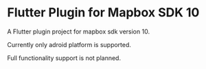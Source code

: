 # Flutter Plugin for Mapbox SDK 10

A Flutter plugin project for mapbox sdk version 10.

Currently only adroid platform is supported.

Full functionality support is not planned.
